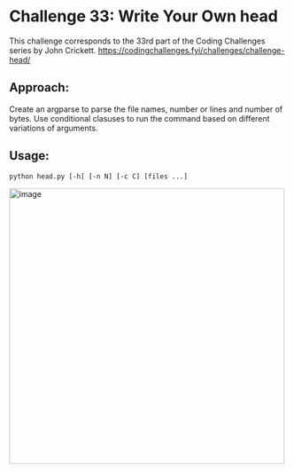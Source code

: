 # Challenge 33: Write Your Own head

This challenge corresponds to the 33rd part of the Coding Challenges series by John Crickett.
https://codingchallenges.fyi/challenges/challenge-head/

## Approach:
Create an argparse to parse the file names, number or lines and number of bytes.
Use conditional clasuses to run the command based on different variations of arguments.

## Usage:
```
python head.py [-h] [-n N] [-c C] [files ...]
```
<img width="497" alt="image" src="https://github.com/sujayk96/coding_challenges/assets/17350129/a9b3a596-1a6d-4568-9d2b-88912df046e3">
